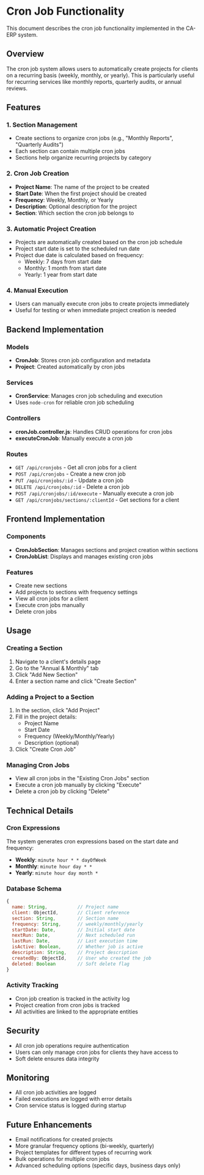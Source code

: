 # Cron Job Functionality

This document describes the cron job functionality implemented in the CA-ERP system.

## Overview

The cron job system allows users to automatically create projects for clients on a recurring basis (weekly, monthly, or yearly). This is particularly useful for recurring services like monthly reports, quarterly audits, or annual reviews.

## Features

### 1. Section Management
- Create sections to organize cron jobs (e.g., "Monthly Reports", "Quarterly Audits")
- Each section can contain multiple cron jobs
- Sections help organize recurring projects by category

### 2. Cron Job Creation
- **Project Name**: The name of the project to be created
- **Start Date**: When the first project should be created
- **Frequency**: Weekly, Monthly, or Yearly
- **Description**: Optional description for the project
- **Section**: Which section the cron job belongs to

### 3. Automatic Project Creation
- Projects are automatically created based on the cron job schedule
- Project start date is set to the scheduled run date
- Project due date is calculated based on frequency:
  - Weekly: 7 days from start date
  - Monthly: 1 month from start date
  - Yearly: 1 year from start date

### 4. Manual Execution
- Users can manually execute cron jobs to create projects immediately
- Useful for testing or when immediate project creation is needed

## Backend Implementation

### Models
- **CronJob**: Stores cron job configuration and metadata
- **Project**: Created automatically by cron jobs

### Services
- **CronService**: Manages cron job scheduling and execution
- Uses `node-cron` for reliable cron job scheduling

### Controllers
- **cronJob.controller.js**: Handles CRUD operations for cron jobs
- **executeCronJob**: Manually execute a cron job

### Routes
- `GET /api/cronjobs` - Get all cron jobs for a client
- `POST /api/cronjobs` - Create a new cron job
- `PUT /api/cronjobs/:id` - Update a cron job
- `DELETE /api/cronjobs/:id` - Delete a cron job
- `POST /api/cronjobs/:id/execute` - Manually execute a cron job
- `GET /api/cronjobs/sections/:clientId` - Get sections for a client

## Frontend Implementation

### Components
- **CronJobSection**: Manages sections and project creation within sections
- **CronJobList**: Displays and manages existing cron jobs

### Features
- Create new sections
- Add projects to sections with frequency settings
- View all cron jobs for a client
- Execute cron jobs manually
- Delete cron jobs

## Usage

### Creating a Section
1. Navigate to a client's details page
2. Go to the "Annual & Monthly" tab
3. Click "Add New Section"
4. Enter a section name and click "Create Section"

### Adding a Project to a Section
1. In the section, click "Add Project"
2. Fill in the project details:
   - Project Name
   - Start Date
   - Frequency (Weekly/Monthly/Yearly)
   - Description (optional)
3. Click "Create Cron Job"

### Managing Cron Jobs
- View all cron jobs in the "Existing Cron Jobs" section
- Execute a cron job manually by clicking "Execute"
- Delete a cron job by clicking "Delete"

## Technical Details

### Cron Expressions
The system generates cron expressions based on the start date and frequency:
- **Weekly**: `minute hour * * dayOfWeek`
- **Monthly**: `minute hour day * *`
- **Yearly**: `minute hour day month *`

### Database Schema
```javascript
{
  name: String,           // Project name
  client: ObjectId,       // Client reference
  section: String,        // Section name
  frequency: String,      // weekly/monthly/yearly
  startDate: Date,        // Initial start date
  nextRun: Date,          // Next scheduled run
  lastRun: Date,          // Last execution time
  isActive: Boolean,      // Whether job is active
  description: String,    // Project description
  createdBy: ObjectId,    // User who created the job
  deleted: Boolean        // Soft delete flag
}
```

### Activity Tracking
- Cron job creation is tracked in the activity log
- Project creation from cron jobs is tracked
- All activities are linked to the appropriate entities

## Security
- All cron job operations require authentication
- Users can only manage cron jobs for clients they have access to
- Soft delete ensures data integrity

## Monitoring
- All cron job activities are logged
- Failed executions are logged with error details
- Cron service status is logged during startup

## Future Enhancements
- Email notifications for created projects
- More granular frequency options (bi-weekly, quarterly)
- Project templates for different types of recurring work
- Bulk operations for multiple cron jobs
- Advanced scheduling options (specific days, business days only) 